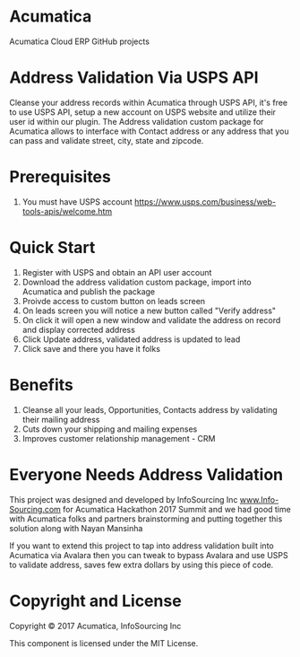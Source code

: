 # Acumatica
Acumatica Cloud ERP GitHub projects
# Address Validation Via USPS API
Cleanse your address records within Acumatica through USPS API, it's free to use USPS API, setup a new account on USPS website 
and utilize their user id within our plugin. 
The Address validation custom package for Acumatica allows to interface with Contact address or any address that you can pass and validate 
street, city, state and zipcode.

# Prerequisites
1. You must have USPS account https://www.usps.com/business/web-tools-apis/welcome.htm

# Quick Start
1. Register with USPS and obtain an API user account
2. Download the address validation custom package, import into Acumatica and publish the package
3. Proivde access to custom button on leads screen
4. On leads screen you will notice a new button called "Verify address" 
5. On click it will open a new window and validate the address on record and display corrected address
6. Click Update address, validated address is updated to lead
7. Click save and there you have it folks

# Benefits
1. Cleanse all your leads, Opportunities, Contacts address by validating their mailing address
2. Cuts down your shipping and mailing expenses
3. Improves customer relationship management - CRM

# Everyone Needs Address Validation
This project was designed and developed by InfoSourcing Inc www.Info-Sourcing.com for Acumatica Hackathon 2017 Summit and we had good time with Acumatica folks and partners brainstorming and putting together this solution along with Nayan Mansinha

If you want to extend this project to tap into address validation built into Acumatica via Avalara then you can tweak to bypass Avalara and use USPS to validate address, saves few extra dollars by using this piece of code.

# Copyright and License
Copyright © 2017 Acumatica, InfoSourcing Inc

This component is licensed under the MIT License.
